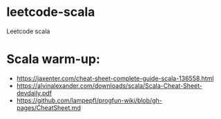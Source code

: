 # leetcode-scala
Leetcode scala

# Scala warm-up:
* https://jaxenter.com/cheat-sheet-complete-guide-scala-136558.html
* https://alvinalexander.com/downloads/scala/Scala-Cheat-Sheet-devdaily.pdf
* https://github.com/lampepfl/progfun-wiki/blob/gh-pages/CheatSheet.md
